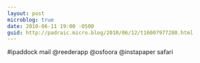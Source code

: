 ```yaml
---
layout: post
microblog: true
date: 2010-06-11 19:00 -0500
guid: http://padraic.micro.blog/2010/06/12/t16007977280.html
---
```

#ipaddock mail @reederapp @osfoora @instapaper safari
